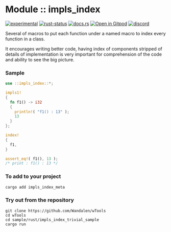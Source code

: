 # Module :: impls_index
[![experimental](https://raster.shields.io/static/v1?label=stability&message=experimental&color=orange&logoColor=eee)](https://github.com/emersion/stability-badges#experimental) [![rust-status](https://github.com/Wandalen/wTools/actions/workflows/ModuleImplsIndexPush.yml/badge.svg)](https://github.com/Wandalen/wTools/actions/workflows/ModuleImplsIndexPush.yml) [![docs.rs](https://img.shields.io/docsrs/impls_index?color=e3e8f0&logo=docs.rs)](https://docs.rs/impls_index) [![Open in Gitpod](https://raster.shields.io/static/v1?label=&message=try&color=eee)](https://gitpod.io/#RUN_PATH=.,SAMPLE_FILE=sample%2Frust%2Fimpls_index_trivial_sample%2Fsrc%2Fmain.rs,RUN_POSTFIX=--example%20impls_index_trivial_sample/https://github.com/Wandalen/wTools) [![discord](https://img.shields.io/discord/872391416519737405?color=eee&logo=discord&logoColor=eee&label=ask)](https://discord.gg/m3YfbXpUUY)

Several of macros to put each function under a named macro to index every function in a class.

It encourages writing better code, having index of components stripped of details of implementation is very important for comprehension of the code and ability to see the big picture.

### Sample

```rust
use ::impls_index::*;

impls1!
{
  fn f1() -> i32
  {
    println!( "f1() : 13" );
    13
  }
};

index!
{
  f1,
}

assert_eq!( f1(), 13 );
/* print : f1() : 13 */
```

### To add to your project

```sh
cargo add impls_index_meta
```

### Try out from the repository

``` shell test
git clone https://github.com/Wandalen/wTools
cd wTools
cd sample/rust/impls_index_trivial_sample
cargo run
```
